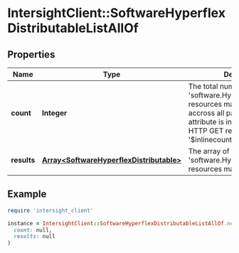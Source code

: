 # IntersightClient::SoftwareHyperflexDistributableListAllOf

## Properties

| Name | Type | Description | Notes |
| ---- | ---- | ----------- | ----- |
| **count** | **Integer** | The total number of &#39;software.HyperflexDistributable&#39; resources matching the request, accross all pages. The &#39;Count&#39; attribute is included when the HTTP GET request includes the &#39;$inlinecount&#39; parameter. | [optional] |
| **results** | [**Array&lt;SoftwareHyperflexDistributable&gt;**](SoftwareHyperflexDistributable.md) | The array of &#39;software.HyperflexDistributable&#39; resources matching the request. | [optional] |

## Example

```ruby
require 'intersight_client'

instance = IntersightClient::SoftwareHyperflexDistributableListAllOf.new(
  count: null,
  results: null
)
```

